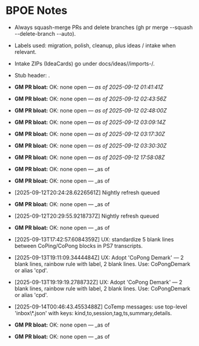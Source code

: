 <!-- status: stub; target: 150+ words -->
<!-- status: stub; target: 150+ words -->
# BPOE Notes

- Always squash-merge PRs and delete branches (gh pr merge --squash --delete-branch --auto).
- Labels used: migration, polish, cleanup, plus ideas / intake when relevant.
- Intake ZIPs (IdeaCards) go under docs/ideas/<YYYY-MM-DD>/imports-<HHmmss>/.
- Stub header: <!-- status: stub; target: 150+ words -->.





- **GM PR bloat:** OK: none open — _as of 2025-09-12 01:41:41Z_



- **GM PR bloat:** OK: none open — _as of 2025-09-12 02:43:56Z_


- **GM PR bloat:** OK: none open — _as of 2025-09-12 02:48:00Z_


- **GM PR bloat:** OK: none open — _as of 2025-09-12 03:09:14Z_


- **GM PR bloat:** OK: none open — _as of 2025-09-12 03:17:30Z_


- **GM PR bloat:** OK: none open — _as of 2025-09-12 03:30:30Z_


- **GM PR bloat:** OK: none open — _as of 2025-09-12 17:58:08Z_


- **GM PR bloat:** OK: none open — _as of 


- **GM PR bloat:** OK: none open — _as of 
- [2025-09-12T20:24:28.6226561Z] Nightly refresh queued


- **GM PR bloat:** OK: none open — _as of 
- [2025-09-12T20:29:55.9218737Z] Nightly refresh queued


- **GM PR bloat:** OK: none open — _as of 
- [2025-09-13T17:42:57.6084359Z] UX: standardize 5 blank lines between CoPing/CoPong blocks in PS7 transcripts.
- [2025-09-13T19:11:09.3444484Z] UX: Adopt 'CoPong Demark' — 2 blank lines, rainbow rule with label, 2 blank lines. Use: CoPongDemark or alias 'cpd'.
- [2025-09-13T19:19:19.2788732Z] UX: Adopt 'CoPong Demark' — 2 blank lines, rainbow rule with label, 2 blank lines. Use: CoPongDemark or alias 'cpd'.
- [2025-09-14T00:46:43.4553488Z] CoTemp messages: use top-level 'inbox\\*.json' with keys: kind,to,session,tag,ts,summary,details.


- **GM PR bloat:** OK: none open — _as of 


- **GM PR bloat:** OK: none open — _as of 
